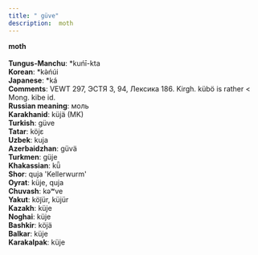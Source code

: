 ```yaml
---
title: " güve"
description:  moth
---
```

<strong> moth</strong><br><br>
<strong>Tungus-Manchu</strong>:  *kuńī-kta<br>
<strong>Korean</strong>:  *kǝ̀ńúi<br>
<strong>Japanese</strong>:  *ká<br>
<strong>Comments</strong>:  VEWT 297, ЭСТЯ 3, 94, Лексика 186. Kirgh. kübö is rather < Mong. kibe id.<br>
<strong>Russian meaning</strong>:  моль<br>
<strong>Karakhanid</strong>:  küjä (MK)<br>
<strong>Turkish</strong>:  güve<br>
<strong>Tatar</strong>:  köjɛ<br>
<strong>Uzbek</strong>:  kuja<br>
<strong>Azerbaidzhan</strong>:  güvä<br>
<strong>Turkmen</strong>:  güje<br>
<strong>Khakassian</strong>:  kǖ<br>
<strong>Shor</strong>:  quja 'Kellerwurm'<br>
<strong>Oyrat</strong>:  küje, quja<br>
<strong>Chuvash</strong>:  kǝʷve<br>
<strong>Yakut</strong>:  köj̃ür, küjür<br>
<strong>Kazakh</strong>:  küje<br>
<strong>Noghai</strong>:  küje<br>
<strong>Bashkir</strong>:  köjä<br>
<strong>Balkar</strong>:  küje<br>
<strong>Karakalpak</strong>:  küje<br>


